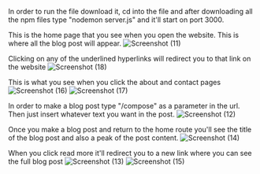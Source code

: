 In order to run the file download it, cd into the file and after downloading all the npm files type "nodemon server.js" and it'll start on port 3000.

This is the home page that you see when you open the website. This is where all the blog post will appear.
![Screenshot (11)](https://github.com/sosxa/blog-pg/assets/109876904/8df93c4d-a0d5-4ff7-b8f6-cf7d1af3c197)

Clicking on any of the underlined hyperlinks will redirect you to that link on the website
![Screenshot (18)](https://github.com/sosxa/blog-pg/assets/109876904/57bbf209-69fc-4ee7-9f08-c22913fea6d6)

This is what you see when you click the about and contact pages
![Screenshot (16)](https://github.com/sosxa/blog-pg/assets/109876904/5d8dd10e-b7bc-44f7-b211-30d953025111)
![Screenshot (17)](https://github.com/sosxa/blog-pg/assets/109876904/0b29cd21-be5b-4e0f-822e-5a62347f4690)

In order to make a blog post type "/compose" as a parameter in the url. Then just insert whatever text you want in the post.
![Screenshot (12)](https://github.com/sosxa/blog-pg/assets/109876904/e13a7fa6-2c94-4fd0-a89f-28f2783476c3)

Once you make a blog post and return to the home route you'll see the title of the blog post and also a peak of the post content.
![Screenshot (14)](https://github.com/sosxa/blog-pg/assets/109876904/92776f98-85f8-4dc8-b125-3db9138e76f5)

When you click read more it'll redirect you to a new link where you can see the full blog post
![Screenshot (13)](https://github.com/sosxa/blog-pg/assets/109876904/6315685d-0d9f-427c-a8d5-75448630964c)
![Screenshot (15)](https://github.com/sosxa/blog-pg/assets/109876904/c1067b37-538c-4439-b815-e1699f6895cd)


